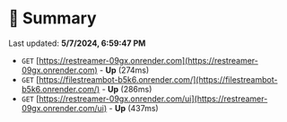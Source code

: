 # 📖 Summary
Last updated: **5/7/2024, 6:59:47 PM**

- `GET` [https://restreamer-09gx.onrender.com](https://restreamer-09gx.onrender.com) - **Up** (274ms)
- `GET` [https://filestreambot-b5k6.onrender.com/](https://filestreambot-b5k6.onrender.com/) - **Up** (286ms)
- `GET` [https://restreamer-09gx.onrender.com/ui](https://restreamer-09gx.onrender.com/ui) - **Up** (437ms)
